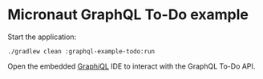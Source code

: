 # Micronaut GraphQL To-Do example

Start the application:

    ./gradlew clean :graphql-example-todo:run

Open the embedded [Graph<i>i</i>QL](http://localhost:8080/graphiql) IDE to interact with the GraphQL To-Do API.
